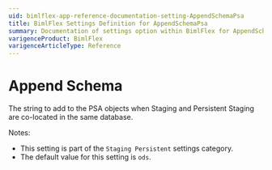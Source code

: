 ```yaml
---
uid: bimlflex-app-reference-documentation-setting-AppendSchemaPsa
title: BimlFlex Settings Definition for AppendSchemaPsa
summary: Documentation of settings option within BimlFlex for AppendSchemaPsa
varigenceProduct: BimlFlex
varigenceArticleType: Reference
---
```


# Append Schema

The string to add to the PSA objects when Staging and Persistent Staging are co-located in the same database.

Notes:
* This setting is part of the `Staging Persistent` settings category.
* The default value for this setting is `ods`.